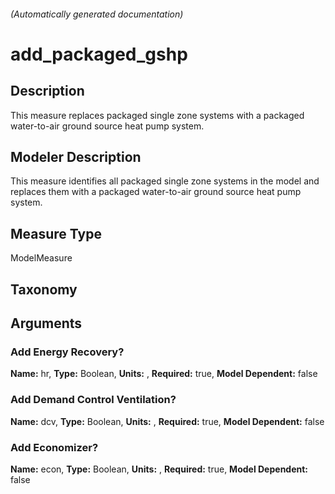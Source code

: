

###### (Automatically generated documentation)

# add_packaged_gshp

## Description
This measure replaces packaged single zone systems with a packaged water-to-air ground source heat pump system.

## Modeler Description
This measure identifies all packaged single zone systems in the model and replaces them with a packaged water-to-air ground source heat pump system.

## Measure Type
ModelMeasure

## Taxonomy


## Arguments


### Add Energy Recovery?

**Name:** hr,
**Type:** Boolean,
**Units:** ,
**Required:** true,
**Model Dependent:** false


### Add Demand Control Ventilation?

**Name:** dcv,
**Type:** Boolean,
**Units:** ,
**Required:** true,
**Model Dependent:** false


### Add Economizer?

**Name:** econ,
**Type:** Boolean,
**Units:** ,
**Required:** true,
**Model Dependent:** false






